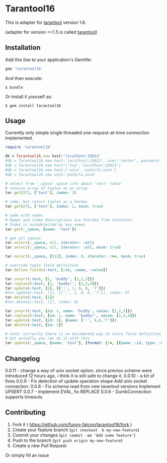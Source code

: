 # Tarantool16

This is adapter for [tarantool](http://tarantool.org) version 1.6.

(adapter for version <=1.5 is called [tarantool](https://github.org/tarantoool/tarantool-ruby))

## Installation

Add this line to your application's Gemfile:

```ruby
gem 'tarantool16'
```

And then execute:

    $ bundle

Or install it yourself as:

    $ gem install tarantool16

## Usage

Currently only simple single threaded one-request-at-time connection implemented.

```ruby
require 'tarantool16'

db = Tarantool16.new host:'localhost:33013'
#db = Tarantool16.new host:'localhost:33013', user:'tester', password:'testpass'
#db = Tarantool16.new host:['tcp','localhost:33013']
#db = Tarantool16.new host:['unix','path/to.sock']
#db = Tarantool16.new unix:'path/to.sock'

# select from '_space' space info about 'test' table
# returns array of tuples as an array
tar.get(272, ['test'], index: 2)

# same, but return tuples as a hashes
tar.get(272, ['test'], index: 2, hash: true)

# same with names
# Names and index descriptions are fetched from tarantool.
# Index is autodetected by key names
tar.get(:_space, {name: 'test'})

# get all spaces
tar.select(:_space, nil, iterator: :all)
tar.select(:_space, nil, iterator: :all, hash: true)

tar.select(:_space, [512], index: 0, iterator: :>=, hash: true)

# override tuple field definition
tar.define_fields(:test, [:id, :name, :value])

tar.insert(:test, [1, 'buddy', [1,2,3]])
tar.replace(:test, [1, 'buddy!', [2,3,4]])
tar.update(:test, [1], [[':', 1, 6, 6, '?']])
#tar.update(:test, [1], [[':', 1, 6, 6, '?']], index: 0)
tar.delete(:test, [1])
#tar.delete(:test, [1], index: 0)

tar.insert(:test, {id: 1, name: 'buddy', value: [1,2,3]})
tar.replace(:test, {id: 1, name: 'buddy!', value: [2,3,4]})
tar.update(:test, {id: 1}, {name: [':', 6,6,'?']})
tar.delete(:test, {id: 1})

# note: currenlty there is no documented way to store field definition in an tarantool
# but actually you can do it with this
tar.update(:_space, {name: 'test'}, {format: [:=, [{name: :id, type: :num}, {name: :name, type: :str}, {name: :value, type: '*'}]]})

```

## Changelog

0.0.11 - change a way of unix socket option.
        since previos scheme were introduced 12 hours ago,
        i think it is still safe to change it.
0.0.10 - a bit of fixes
0.0.9 - Fix detection of update operation shape
        Add unix socket connection.
0.0.8 - Fix schema read from new tarantool versions
        Implement UPSERT
0.0.7 - Implement EVAL, fix REPLACE
0.0.6 - DumbConnection supports timeouts

## Contributing

1. Fork it ( https://github.com/funny-falcon/tarantool16/fork )
2. Create your feature branch (`git checkout -b my-new-feature`)
3. Commit your changes (`git commit -am 'Add some feature'`)
4. Push to the branch (`git push origin my-new-feature`)
5. Create a new Pull Request

Or simply fill an issue
